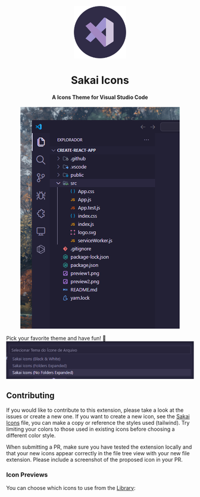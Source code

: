 <div align="center">

<img src="logo.png" width="140" />

<h1>Sakai Icons</h1>

<h4>A Icons Theme for Visual Studio Code</h4>

![Extension preview](preview/preview.png)
</div>

Pick your favorite theme and have fun! 🎉
![Options of icons](preview/icon_theme.png)


## Contributing

If you would like to contribute to this extension, please take a look at the issues or create a new one. If you want to create a new icon, see the [Sakai Icons](https://www.figma.com/design/38itAxU9UwS4cK8YS2u716/Sakai-Icons?t=o7Q02zK9c7C9XGWT-1) file, you can make a copy or reference the styles used (tailwind). Try limiting your colors to those used in existing icons before choosing a different color style.

When submitting a PR, make sure you have tested the extension locally and that your new icons appear correctly in the file tree view with your new file extension. Please include a screenshot of the proposed icon in your PR.

### Icon Previews

You can choose which icons to use from the [Library](https://www.figma.com/design/38itAxU9UwS4cK8YS2u716/Sakai-Icons?t=o7Q02zK9c7C9XGWT-1):